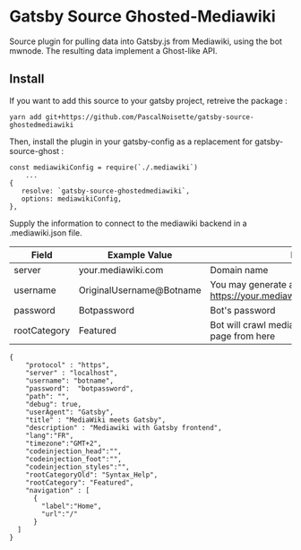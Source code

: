 # Gatsby Source Ghosted-Mediawiki

Source plugin for pulling data into Gatsby.js from Mediawiki, using the bot mwnode. The resulting data implement a Ghost-like API.

## Install

If you want to add this source to your gatsby project, retreive the package :

`yarn add git+https://github.com/PascalNoisette/gatsby-source-ghostedmediawiki`

Then, install the plugin in your gatsby-config as a replacement for gatsby-source-ghost :
```
const mediawikiConfig = require(`./.mediawiki`)
    ...
{
   resolve: `gatsby-source-ghostedmediawiki`,
   options: mediawikiConfig,
},
```
Supply the information to connect to the mediawiki backend in a .mediawiki.json file.

| Field        | Example Value            | Description                                                                       |
|--------------|--------------------------|-----------------------------------------------------------------------------------|
| server       | your.mediawiki.com       | Domain name                                                                       |
| username     | OriginalUsername@Botname | You may generate a bot from here https://your.mediawiki.com/Special:BotPasswords  |
| password     | Botpassword              | Bot's password                                                                    |
| rootCategory | Featured                 | Bot will crawl mediawiki from the root and create page from here                 |


```
{
    "protocol" : "https",
    "server" : "localhost",
    "username": "botname",
    "password":  "botpassword",
    "path": "",
    "debug": true,
    "userAgent": "Gatsby",
    "title" : "MediaWiki meets Gatsby",
    "description" : "Mediawiki with Gatsby frontend",
    "lang":"FR",
    "timezone":"GMT+2",
    "codeinjection_head":"",
    "codeinjection_foot":"",
    "codeinjection_styles":"",
    "rootCategoryOld": "Syntax_Help",
    "rootCategory": "Featured",
    "navigation" : [
      {
        "label":"Home",
        "url":"/"
      }
  ]
}

```
